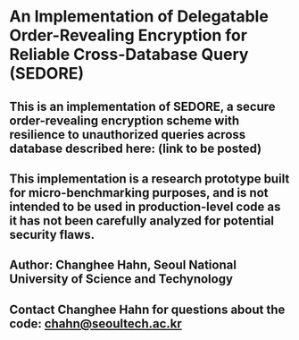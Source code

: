 # An Implementation of Delegatable Order-Revealing Encryption for Reliable Cross-Database Query (SEDORE)
## This is an implementation of SEDORE, a secure order-revealing encryption scheme with resilience to unauthorized queries across database described here: (link to be posted)

## This implementation is a research prototype built for micro-benchmarking purposes, and is not intended to be used in production-level code as it has not been carefully analyzed for potential security flaws.

## Author: Changhee Hahn, Seoul National University of Science and Techynology

## Contact Changhee Hahn for questions about the code: chahn@seoultech.ac.kr
